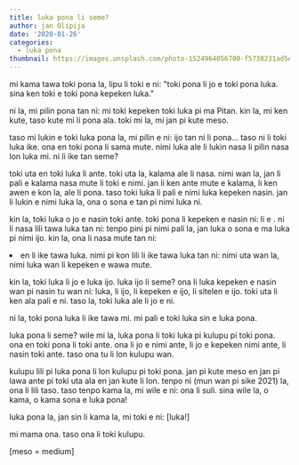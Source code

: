 ```yaml
---
title: luka pona li seme?
author: jan Olipija
date: '2020-01-26'
categories:
  - luka pona
thumbnail: https://images.unsplash.com/photo-1524964056700-f5738231ad5e?ixid=MXwxMjA3fDB8MHxwaG90by1wYWdlfHx8fGVufDB8fHw%3D&ixlib=rb-1.2.1&auto=format&fit=crop&w=1350&q=80
---
```


mi kama tawa toki pona la, lipu li toki e ni: "toki pona li jo e toki pona luka. sina ken toki e toki pona kepeken luka."

ni la, mi pilin pona tan ni: mi toki kepeken toki luka pi ma Pitan. kin la, mi ken kute, taso kute mi li pona ala. toki mi la, mi jan pi kute meso.

taso mi lukin e toki luka pona la, mi pilin e ni: ijo tan ni li pona… taso ni li toki luka ike. ona en toki pona li sama mute. nimi luka ale li lukin nasa li pilin nasa lon luka mi. ni li ike tan seme?

toki uta en toki luka li ante. toki uta la, kalama ale li nasa. nimi wan la, jan li pali e kalama nasa mute li toki e nimi. jan li ken ante mute e kalama, li ken awen e kon la, ale li pona. taso toki luka li pali e nimi luka kepeken nasin. jan li lukin e nimi luka la, ona o sona e tan pi nimi luka ni.

kin la, toki luka o jo e nasin toki ante. toki pona li kepeken e nasin ni: <nimi ijo> li <nimi pali> e <nimi ijo>. ni li nasa lili tawa luka tan ni: tenpo pini pi nimi pali la, jan luka o sona e ma luka pi nimi ijo. kin la, ona li nasa mute tan ni: <li> en <e> li ike tawa luka. nimi pi kon lili li ike tawa luka tan ni: nimi uta wan la, nimi luka wan li kepeken e wawa mute.

kin la, toki luka li jo e luka ijo. luka ijo li seme? ona li luka kepeken e nasin wan pi nasin tu wan ni: luka, li ijo, li kepeken e ijo, li sitelen e ijo. toki uta li ken ala pali e ni. taso la, toki luka ale li jo e ni.

ni la, toki pona luka li ike tawa mi. mi pali e toki luka sin e luka pona.

luka pona li seme? wile mi la, luka pona li toki luka pi kulupu pi toki pona. ona en toki pona li toki ante. ona li jo e nimi ante, li jo e kepeken nimi ante, li nasin toki ante. taso ona tu li lon kulupu wan.

kulupu lili pi luka pona li lon kulupu pi toki pona. jan pi kute meso en jan pi lawa ante pi toki uta ala en jan kute li lon. tenpo ni (mun wan pi sike 2021) la, ona li lili taso. taso tenpo kama la, mi wile e ni: ona li suli. sina wile la, o kama, o kama sona e luka pona!

luka pona la, jan sin li kama la, mi toki e ni: [luka!] 

mi mama ona. taso ona li toki kulupu.

[meso = medium]

